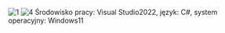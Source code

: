 ![1](https://github.com/Oliwia000/baza/assets/152185830/d29b3070-bd7e-4b34-b4cf-0b83cd4b5f85)
![4](https://github.com/Oliwia000/baza/assets/152185830/ac39b941-1788-4b8b-8873-e45a1eb497da)
Środowisko pracy: Visual Studio2022, język: C#, system operacyjny: Windows11
